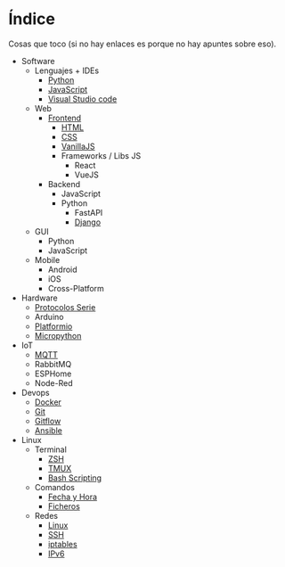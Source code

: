 # Índice

Cosas que toco (si no hay enlaces es porque no hay apuntes sobre eso).

* Software
    * Lenguajes + IDEs
        * [Python](sw/coding/python/python.md)
        * [JavaScript](sw/coding/javascript/javascript.md)
        * [Visual Studio code](sw/coding/ides/vscode/vscode.md)
    * Web
        * [Frontend](sw/web/frontend/frontend.md)
            * [HTML](sw/web/frontend/html/html.md)
            * [CSS](sw/web/frontend/css/css.md)
            * [VanillaJS](sw/web/frontend/js/javascript.md)
            * Frameworks / Libs JS
                * React
                * VueJS
        * Backend
            * JavaScript
            * Python
                * FastAPI
                * [Django](sw/web/backend/django/principiante.md)
    * GUI
        * Python
        * JavaScript
    * Mobile
        * Android
        * iOS
        * Cross-Platform
* Hardware
    * [Protocolos Serie](hw/serie.md)
    * Arduino
    * [Platformio](hw/platformio/platformio.md)
    * [Micropython](hw/micropython/micropython.md)
* IoT
    * [MQTT](iot/mqtt/mqtt.md)
    * RabbitMQ
    * ESPHome
    * Node-Red
* Devops
    * [Docker](devops/docker/docker-aclaraciones.md)
    * [Git](devops/git/git.md)
    * [Gitflow](devops/git/gitflow/gitflow.md)
    * [Ansible](devops/ansible/ansible.md)
* Linux
    * Terminal
        * [ZSH](linux/terminal/zsh.md)
        * [TMUX](linux/terminal/tmux/tmux-comandos.md)
        * [Bash Scripting](linux/terminal/terminal-bash.md)
    * Comandos
        * [Fecha y Hora](linux/comandos/linux-fecha-hora.md)
        * [Ficheros](linux/comandos/linux-ficheros.md)
    * Redes
        * [Linux](linux/redes/redes-linux.md)
        * [SSH](linux/redes/redes-ssh.md)
        * [iptables](linux/redes/redes-iptables.md)
        * [IPv6](linux/redes/redes-ipv6.md)
